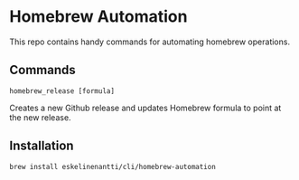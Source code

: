 # Homebrew Automation

This repo contains handy commands for automating homebrew operations.

## Commands

`homebrew_release [formula]`

Creates a new Github release and updates Homebrew formula to point at the new release.

## Installation

`brew install eskelinenantti/cli/homebrew-automation`
